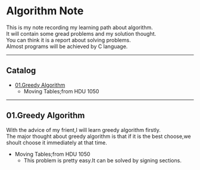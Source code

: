 # Algorithm Note
This is my note recording my learning path about algorithm.  
It will contain some gread problems and my solution thought.  
You can think it is a report about solving problems.  
Almost programs will be achieved by C language. 
****
## Catalog
* [01.Greedy Algorithm](https://github.com/AuthurExcalbern/AlgorithmNote#01greedy-algorithm)
    * Moving Tables;from HDU 1050
****

01.Greedy Algorithm
----------------------
With the advice of my frient,I will learn greedy algorithm firstly.  
The major thought about greedy algorithm is that if it is the best choose,we shoult choose it immediately at that time.

* Moving Tables;from HDU 1050
    * This problem is pretty easy.It can be solved by signing sections.
